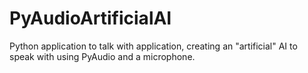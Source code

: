 # PyAudioArtificialAI
Python application to talk with application, creating an "artificial" AI to speak with using PyAudio and a microphone.
